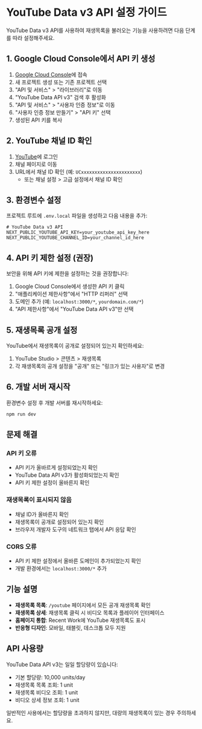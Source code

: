 # YouTube Data v3 API 설정 가이드

YouTube Data v3 API를 사용하여 재생목록을 불러오는 기능을 사용하려면 다음 단계를 따라 설정해주세요.

## 1. Google Cloud Console에서 API 키 생성

1. [Google Cloud Console](https://console.cloud.google.com/)에 접속
2. 새 프로젝트 생성 또는 기존 프로젝트 선택
3. "API 및 서비스" > "라이브러리"로 이동
4. "YouTube Data API v3" 검색 후 활성화
5. "API 및 서비스" > "사용자 인증 정보"로 이동
6. "사용자 인증 정보 만들기" > "API 키" 선택
7. 생성된 API 키를 복사

## 2. YouTube 채널 ID 확인

1. [YouTube](https://www.youtube.com/)에 로그인
2. 채널 페이지로 이동
3. URL에서 채널 ID 확인 (예: `UCxxxxxxxxxxxxxxxxxxxxxx`)
   - 또는 채널 설정 > 고급 설정에서 채널 ID 확인

## 3. 환경변수 설정

프로젝트 루트에 `.env.local` 파일을 생성하고 다음 내용을 추가:

```env
# YouTube Data v3 API
NEXT_PUBLIC_YOUTUBE_API_KEY=your_youtube_api_key_here
NEXT_PUBLIC_YOUTUBE_CHANNEL_ID=your_channel_id_here
```

## 4. API 키 제한 설정 (권장)

보안을 위해 API 키에 제한을 설정하는 것을 권장합니다:

1. Google Cloud Console에서 생성한 API 키 클릭
2. "애플리케이션 제한사항"에서 "HTTP 리퍼러" 선택
3. 도메인 추가 (예: `localhost:3000/*`, `yourdomain.com/*`)
4. "API 제한사항"에서 "YouTube Data API v3"만 선택

## 5. 재생목록 공개 설정

YouTube에서 재생목록이 공개로 설정되어 있는지 확인하세요:
1. YouTube Studio > 콘텐츠 > 재생목록
2. 각 재생목록의 공개 설정을 "공개" 또는 "링크가 있는 사용자"로 변경

## 6. 개발 서버 재시작

환경변수 설정 후 개발 서버를 재시작하세요:

```bash
npm run dev
```

## 문제 해결

### API 키 오류
- API 키가 올바르게 설정되었는지 확인
- YouTube Data API v3가 활성화되었는지 확인
- API 키 제한 설정이 올바른지 확인

### 재생목록이 표시되지 않음
- 채널 ID가 올바른지 확인
- 재생목록이 공개로 설정되어 있는지 확인
- 브라우저 개발자 도구의 네트워크 탭에서 API 응답 확인

### CORS 오류
- API 키 제한 설정에서 올바른 도메인이 추가되었는지 확인
- 개발 환경에서는 `localhost:3000/*` 추가

## 기능 설명

- **재생목록 목록**: `/youtube` 페이지에서 모든 공개 재생목록 확인
- **재생목록 상세**: 재생목록 클릭 시 비디오 목록과 플레이어 인터페이스
- **홈페이지 통합**: Recent Work에 YouTube 재생목록도 표시
- **반응형 디자인**: 모바일, 태블릿, 데스크톱 모두 지원

## API 사용량

YouTube Data API v3는 일일 할당량이 있습니다:
- 기본 할당량: 10,000 units/day
- 재생목록 목록 조회: 1 unit
- 재생목록 비디오 조회: 1 unit
- 비디오 상세 정보 조회: 1 unit

일반적인 사용에서는 할당량을 초과하지 않지만, 대량의 재생목록이 있는 경우 주의하세요.
